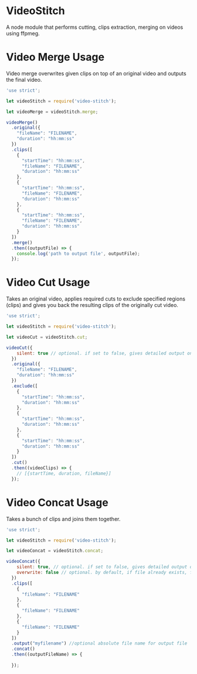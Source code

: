 # VideoStitch
A node module that performs cutting, clips extraction, merging on videos using ffpmeg.

# Video Merge Usage
Video merge overwrites given clips on top of an original video and outputs the final video.

```javascript
'use strict';

let videoStitch = require('video-stitch');

let videoMerge = videoStitch.merge;

videoMerge()
  .original({
    "fileName": "FILENAME",
    "duration": "hh:mm:ss"
  })
  .clips([
    {
      "startTime": "hh:mm:ss",
      "fileName": "FILENAME",
      "duration": "hh:mm:ss"
    },
    {
      "startTime": "hh:mm:ss",
      "fileName": "FILENAME",
      "duration": "hh:mm:ss"
    },
    {
      "startTime": "hh:mm:ss",
      "fileName": "FILENAME",
      "duration": "hh:mm:ss"
    }
  ])
  .merge()
  .then((outputFile) => {
    console.log('path to output file', outputFile);
  });
```

# Video Cut Usage
Takes an original video, applies required cuts to exclude specified regions (clips) and gives you back the resulting clips of the originally cut video.

```javascript
'use strict';

let videoStitch = require('video-stitch');

let videoCut = videoStitch.cut;

videoCut({
    silent: true // optional. if set to false, gives detailed output on console
  })
  .original({
    "fileName": "FILENAME",
    "duration": "hh:mm:ss"
  })
  .exclude([
    {
      "startTime": "hh:mm:ss",
      "duration": "hh:mm:ss"
    },
    {
      "startTime": "hh:mm:ss",
      "duration": "hh:mm:ss"
    },
    {
      "startTime": "hh:mm:ss",
      "duration": "hh:mm:ss"
    }
  ])
  .cut()
  .then((videoClips) => {
    // [{startTime, duration, fileName}]
  });
```

# Video Concat Usage
Takes a bunch of clips and joins them together.

```javascript
'use strict';

let videoStitch = require('video-stitch');

let videoConcat = videoStitch.concat;

videoConcat({
    silent: true, // optional. if set to false, gives detailed output on console
    overwrite: false // optional. by default, if file already exists, ffmpeg will ask for overwriting in console and that pause the process. if set to true, it will force overwriting. if set to false it will prevent overwriting.
  })
  .clips([
    {
      "fileName": "FILENAME"
    },
    {
      "fileName": "FILENAME"
    },
    {
      "fileName": "FILENAME"
    }
  ])
  .output("myfilename") //optional absolute file name for output file
  .concat()
  .then((outputFileName) => {
    
  });
```
